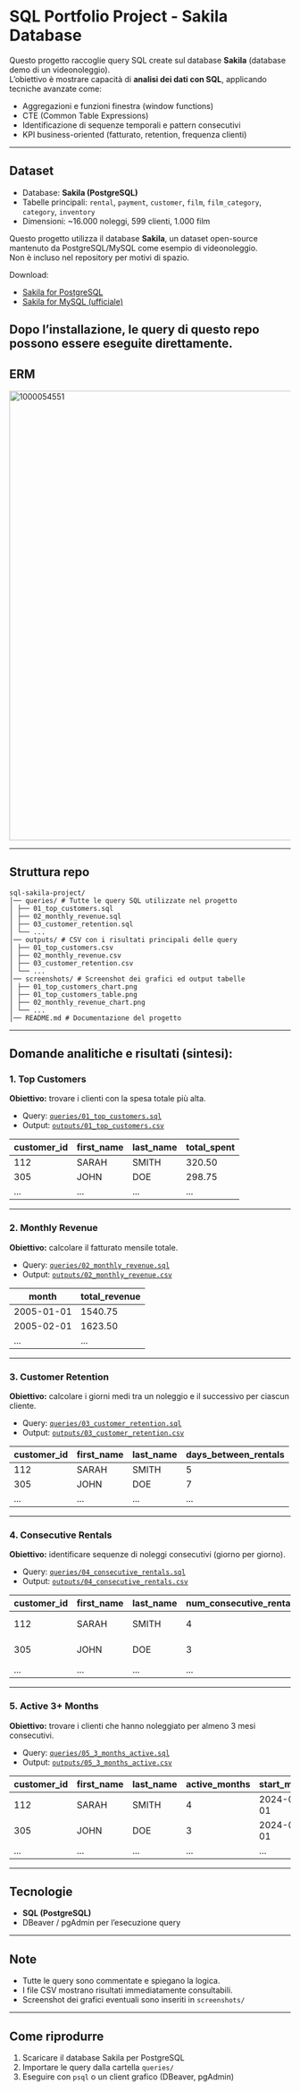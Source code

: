 # SQL Portfolio Project - Sakila Database

Questo progetto raccoglie query SQL create sul database **Sakila** (database demo di un videonoleggio).  
L’obiettivo è mostrare capacità di **analisi dei dati con SQL**, applicando tecniche avanzate come:
- Aggregazioni e funzioni finestra (window functions)
- CTE (Common Table Expressions)
- Identificazione di sequenze temporali e pattern consecutivi
- KPI business-oriented (fatturato, retention, frequenza clienti)

---

## Dataset
- Database: **Sakila (PostgreSQL)**
- Tabelle principali: `rental`, `payment`, `customer`, `film`, `film_category`, `category`, `inventory`
- Dimensioni: ~16.000 noleggi, 599 clienti, 1.000 film
  
Questo progetto utilizza il database **Sakila**, un dataset open-source mantenuto da PostgreSQL/MySQL come esempio di videonoleggio.  
Non è incluso nel repository per motivi di spazio.  

 Download:
- [Sakila for PostgreSQL](https://github.com/jOOQ/sakila)  
- [Sakila for MySQL (ufficiale)](https://dev.mysql.com/doc/sakila/en/)  

Dopo l’installazione, le query di questo repo possono essere eseguite direttamente.
---
## ERM
<img width="1219" height="805" alt="1000054551" src="https://github.com/user-attachments/assets/92194625-5909-436f-ab1b-8502896417e8" />

---

## Struttura repo

```
sql-sakila-project/
│── queries/ # Tutte le query SQL utilizzate nel progetto
│ ├── 01_top_customers.sql
│ ├── 02_monthly_revenue.sql
│ ├── 03_customer_retention.sql
│ └── ...
│── outputs/ # CSV con i risultati principali delle query
│ ├── 01_top_customers.csv
│ ├── 02_monthly_revenue.csv
│ ├── 03_customer_retention.csv
│ └── ...
│── screenshots/ # Screenshot dei grafici ed output tabelle
│ ├── 01_top_customers_chart.png
│ ├── 01_top_customers_table.png
│ ├── 02_monthly_revenue_chart.png
│ └── ...
│── README.md # Documentazione del progetto
```
---

## Domande analitiche e risultati (sintesi):

### 1. Top Customers
**Obiettivo:** trovare i clienti con la spesa totale più alta.  
- Query: [`queries/01_top_customers.sql`](queries/01_top_customers.sql)  
- Output: [`outputs/01_top_customers.csv`](outputs/01_top_customers.csv)
     
| customer_id | first_name | last_name | total_spent |
| ------------|------------|-----------|-------------|
| 112         | SARAH      | SMITH     | 320.50      |
| 305         | JOHN       | DOE       | 298.75      |
| ...         | ...        | ...       | ...         |
---

### 2. Monthly Revenue
**Obiettivo:** calcolare il fatturato mensile totale.  
- Query: [`queries/02_monthly_revenue.sql`](queries/02_monthly_revenue.sql)
- Output: [`outputs/02_monthly_revenue.csv`](outputs/02_monthly_revenue.csv)

| month      | total_revenue |
|------------|---------------|
| 2005-01-01 | 1540.75       |
| 2005-02-01 | 1623.50       |
| ...        | ...           |
---

### 3. Customer Retention
**Obiettivo:** calcolare i giorni medi tra un noleggio e il successivo per ciascun cliente.  
- Query: [`queries/03_customer_retention.sql`](queries/03_customer_retention.sql)
- Output: [`outputs/03_customer_retention.csv`](outputs/03_customer_retention.csv)

| customer_id | first_name | last_name | days_between_rentals |
|-------------|------------|-----------|----------------------|
| 112         | SARAH      | SMITH     | 5                    |
| 305         | JOHN       | DOE       | 7                    |
| ...         | ...        | ...       | ...                  |
---

### 4. Consecutive Rentals
**Obiettivo:** identificare sequenze di noleggi consecutivi (giorno per giorno).  
- Query: [`queries/04_consecutive_rentals.sql`](queries/04_consecutive_rentals.sql)
- Output: [`outputs/04_consecutive_rentals.csv`](outputs/04_consecutive_rentals.csv)

| customer_id | first_name | last_name | num_consecutive_rentals | start_date | end_date   |
|-------------|------------|-----------|-------------------------|------------|------------|
| 112         | SARAH      | SMITH     | 4                       | 2005-01-10 | 2005-01-13 |
| 305         | JOHN       | DOE       | 3                       | 2005-02-01 | 2005-02-03 |
| ...         | ...        | ...       | ...                     | ...        | ...        |
---

### 5. Active 3+ Months
**Obiettivo:** trovare i clienti che hanno noleggiato per almeno 3 mesi consecutivi.  
- Query: [`queries/05_3_months_active.sql`](queries/05_3_months_active.sql)
- Output: [`outputs/05_3_months_active.csv`](outputs/05_3_months_active.csv)  

| customer_id | first_name | last_name | active_months | start_month | end_month  | total_paid |
|-------------|------------|-----------|---------------|-------------|------------|------------|
| 112         | SARAH      | SMITH     | 4             | 2024-01-01  | 2024-04-01 | 120.50     |
| 305         | JOHN       | DOE       | 3             | 2024-02-01  | 2024-04-01 | 98.75      |
| ...         | ...        | ...       | ...           | ...         | ...        | ...        |

---

## Tecnologie
- **SQL (PostgreSQL)**
- DBeaver / pgAdmin per l’esecuzione query

---

## Note
- Tutte le query sono commentate e spiegano la logica.  
- I file CSV mostrano risultati immediatamente consultabili.  
- Screenshot dei grafici eventuali sono inseriti in `screenshots/`

---

## Come riprodurre
1. Scaricare il database Sakila per PostgreSQL  
2. Importare le query dalla cartella `queries/`  
3. Eseguire con `psql` o un client grafico (DBeaver, pgAdmin)
